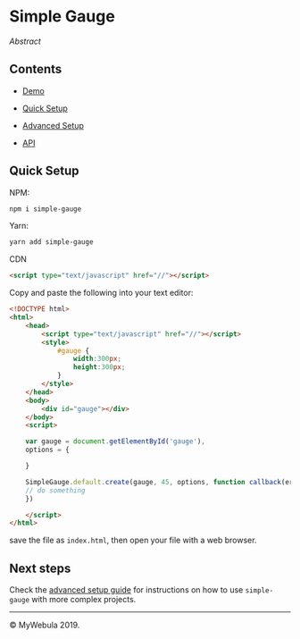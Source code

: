 # Simple Gauge

_Abstract_

## Contents

- [Demo]()

- [Quick Setup](#Quick-Setup)

- [Advanced Setup](/docs/advanced-setup.md)

- [API](/docs/API.md)

## Quick Setup

NPM:

```sh
npm i simple-gauge
```

Yarn:

```sh
yarn add simple-gauge
```

CDN

```html
<script type="text/javascript" href="//"></script>
```

Copy and paste the following into your text editor:

```html
<!DOCTYPE html>
<html>
    <head>
        <script type="text/javascript" href="//"></script>
        <style>
            #gauge {
                width:300px;
                height:300px;
            }
        </style>
    </head>
    <body>
        <div id="gauge"></div>
    </body>
    <script>

    var gauge = document.getElementById('gauge'),
    options = {

    }

    SimpleGauge.default.create(gauge, 45, options, function callback(err, data){
    // do something
    })

    </script>
</html>
```

save the file as `index.html`, then open your file with a web browser.

## Next steps

Check the [advanced setup guide](/docs/advanced-setup) for instructions on how to use `simple-gauge` with more complex projects.

---

&copy; MyWebula 2019.

